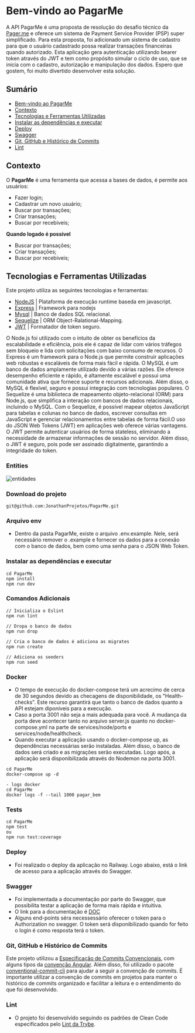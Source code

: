 # Bem-vindo ao PagarMe
A API PagarMe é uma proposta de resolução do desafio técnico da [Pager.me](https://github.com/pagarme/vagas/blob/master/desafios/software-engineer-backend/README.md) e oferece um sistema de Payment Service Provider (PSP) super simplificado. Para esta proposta, foi adicionado um sistema de cadastro para que o usuário cadastrado possa realizar transações financeiras quando autorizado. Esta aplicação gera autenticação utilizando bearer token através do JWT e tem como propósito simular o ciclo de uso, que se inicia com o cadastro, autorização e manipulação dos dados. Espero que gostem, foi muito divertido desenvolver esta solução.
 
</details>

## Sumário
- [Bem-vindo ao PagarMe](#Bem-vindo-ao-PagarMe)
- [Contexto](#contexto)
- [Tecnologias e Ferramentas Utilizadas](#tecnologias-e-ferramentas-utilizadas)
- [Instalar as dependências e executar](#instalar-as-dependências-e-executar)
- [Deploy](#Deploy)
- [Swagger](#Swagger)
- [Git, GitHub e Histórico de Commits](#git-github-e-histórico-de-commits)
- [Lint](#lint)

## Contexto
O __PagarMe__ é uma ferramenta que acessa a bases de dados, é permite aos usuários:
- Fazer login;
- Cadastrar um novo usuário;
- Buscar por transações;
- Criar transações;
- Buscar por recebiveis;

__Quando logado é possivel__
- Buscar por transações;
- Criar transações;
- Buscar por recebiveis;

## Tecnologias e Ferramentas Utilizadas

Este projeto utiliza as seguintes tecnologias e ferramentas:

- [NodeJS](https://nodejs.org/en/) | Plataforma de execução runtime baseda em javascript.
- [Express](https://expressjs.com/pt-br/) | Framework para nodejs 
- [Mysql](https://dev.mysql.com/doc/) | Banco de dados SQL relacional.
- [Sequelize](https://sequelize.org/docs/) | ORM Object-Ralational-Mapping.
- [JWT](https://jwt.io/) | Formatador de token seguro.

O Node.js foi utilizado com o intuito de obter os benefícios da escalabilidade e eficiência, pois ele é capaz de lidar com vários tráfegos sem bloqueio e lida com solicitações com baixo consumo de recursos. O Express é um framework para o Node.js que permite construir aplicações web robustas e escaláveis de forma mais fácil e rápida. O MySQL é um banco de dados amplamente utilizado devido a várias razões. Ele oferece desempenho eficiente e rápido, é altamente escalável e possui uma comunidade ativa que fornece suporte e recursos adicionais. Além disso, o MySQL é flexível, seguro e possui integração com tecnologias populares. O Sequelize é uma biblioteca de mapeamento objeto-relacional (ORM) para Node.js, que simplifica a interação com bancos de dados relacionais, incluindo o MySQL. Com o Sequelize, é possível mapear objetos JavaScript para tabelas e colunas no banco de dados, escrever consultas em JavaScript e gerenciar relacionamentos entre tabelas de forma fácil.O uso do JSON Web Tokens (JWT) em aplicações web oferece várias vantagens. O JWT permite autenticar usuários de forma stateless, eliminando a necessidade de armazenar informações de sessão no servidor. Além disso, o JWT é seguro, pois pode ser assinado digitalmente, garantindo a integridade do token.
### Entities

<img src='https://drive.google.com/uc?id=1f7M2e1P9hERtibbc6Wk31tA_tA-dUGzG' alt='entidades'/>

### Download do projeto
```
git@github.com:JonathanProjetos/PagarMe.git
```

### Arquivo env
- Dentro da pasta PagarMe, existe o arquivo .env.example. Nele, será necessário remover o .example e fornecer os dados para a conexão com o banco de dados, bem como uma senha para o JSON Web Token.

### Instalar as dependências e executar
```
cd PagarMe
npm install
npm run dev
```
### Comandos Adicionais
```
// Inicializa o Eslint
npm run lint

// Dropa o banco de dados
npm run drop

// Cria o banco de dados é adiciona as migrates
npm run create

// Adiciona os seeders
npm run seed 
```
### Docker
 - O tempo de execução do docker-compose terá um acrecimo de cerca de 30 segundos devido as checagens de disponibilidade, os "Health-checks". Este recurso garantirá que tanto o banco de dados quanto a API estejam diponíveis para a execução.
 - Caso a porta 3001 não seja a mais adequada para você. A mudança da porta deve acontecer tanto no arquivo server.js quanto no docker-compose.yml na parte de services/node/ports e services/node/healthcheck.
 - Quando executar a aplicação usando o docker-compose up, as dependências necessárias serão instaladas. Além disso, o banco de dados será criado e as migrações serão executadas. Logo após, a aplicação será disponibilizada através do Nodemon na porta 3001.
```
cd PagarMe
docker-compose up -d

- logs docker
cd PagarMe
docker logs -f --tail 1000 pagar_bem
```

### Tests
```
cd PagarMe
npm test
ou 
npm run test:coverage
```
### Deploy
- Foi realizado o deploy da aplicação no Railway. Logo abaixo, está o link de acesso para a aplicação através do Swagger.

### Swagger
- Foi implementada a documentação por parte do Swagger, que possibilita testar a aplicação de forma mais rápida e intuitiva.
- O link para a documentação é [DOC](https://pagarme-production.up.railway.app/docs)
- Alguns end-points séra necessessário oferecer o token para o Authorization no swagger. O token será disponibilizado quando for feito o login é como resposta terá o token.

### Git, GitHub e Histórico de Commits
Este projeto utilizou a [Especificação de Commits Convencionais](https://www.conventionalcommits.org/en/v1.0.0/), com alguns tipos da [convenção Angular](https://github.com/angular/angular/blob/22b96b9/CONTRIBUTING.md#-commit-message-guidelines). Além disso, foi utilizado o pacote [conventional-commit-cli](https://www.npmjs.com/package/conventional-commit-cli) para ajudar a seguir a convenção de commits. É importante utilizar a convenção de commits em projetos para manter o histórico de commits organizado e facilitar a leitura e o entendimento do que foi desenvolvido.


### Lint
- O projeto foi desenvolvido seguindo os padrões de Clean Code especificados pelo [Lint da Trybe](https://github.com/betrybe/eslint-config-trybe).


